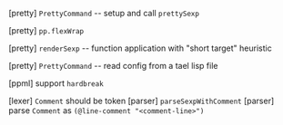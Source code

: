 [pretty] `PrettyCommand` -- setup and call `prettySexp`

[pretty] `pp.flexWrap`

[pretty] `renderSexp` -- function application with "short target" heuristic

[pretty] `PrettyCommand` -- read config from a tael lisp file

[ppml] support `hardbreak`

[lexer] `Comment` should be token
[parser] `parseSexpWithComment`
[parser] parse `Comment` as `(@line-comment "<comment-line>")`
